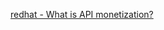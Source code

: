 [redhat - What is API monetization?](https://www.redhat.com/en/topics/api/what-is-api-monetization)
